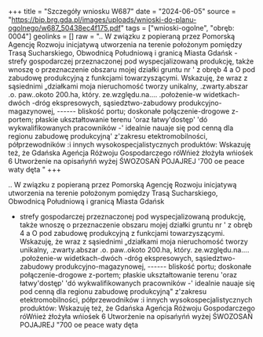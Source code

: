 +++
title = "Szczegóły wniosku W687"
date = "2024-06-05"
source = "https://bip.brg.gda.pl/images/uploads/wnioski-do-planu-ogolnego/w687_50438ec4f175.pdf"
tags = ["wnioski-ogolne", "obręb: 0004"]
geolinks = []
raw = ".. W związku z popieraną przez Pomorską Agencję Rozwoju inicjatywą utworzenia na terenie położonym pomiędzy Trasą Sucharskiego, Obwodnicą Południową i granicą Miasta Gdańsk - strefy gospodarczej przeznaczonej pod wyspecjalizowaną produkcję, także wnoszę o przeznaczenie obszaru mojej działki gruntu nr ' z obręb 4 a O pod zabudowę produkcyjną z funkcjami towarzyszącymi. Wskazuję, że wraz z sąsiednimi „działkami moja nieruchomość tworzy unikalny, .zwarty.abszar .o. paw..okoto 200.ha, który. ze.względu.na.... .położenie-w widetkach-dwóch -dróg ekspresowych, sąsiedztwo-zabudowy produkcyjno-magazynowej, ------ bliskość portu; doskonałe połączenie-drogowe z-portem; płaskie ukształtowanie terenu 'oraz łatwy'dostęp' 'dó wykwalifikowanych pracowników -' idealnie nauaje się pod cenną dla regionu zabudowę produkcyjną' z'zakresu etektromobilności, półprzewodników :i innych wysokospecjalistycznych produktów: Wskazuję też, że Gdańska Ageńcja Różwoju Gospodarczego róWńież żłożyła wńiośek 6 Utworżenie na opisańyńń wyżej ŚWOZOSAŃ POJAJREJ '700 oe peace waty dęta "
+++

.. W związku z popieraną przez Pomorską Agencję Rozwoju inicjatywą utworzenia na terenie
położonym pomiędzy Trasą Sucharskiego, Obwodnicą Południową i granicą Miasta Gdańsk
- strefy gospodarczej przeznaczonej pod wyspecjalizowaną produkcję, także wnoszę o przeznaczenie
obszaru mojej działki gruntu nr ' z
obręb 4 a O pod zabudowę produkcyjną z funkcjami towarzyszącymi. Wskazuję, że wraz z sąsiednimi
„działkami moja nieruchomość tworzy unikalny, .zwarty.abszar .o. paw..okoto 200.ha, który. ze.względu.na....
.położenie-w widetkach-dwóch -dróg ekspresowych, sąsiedztwo-zabudowy produkcyjno-magazynowej, ------
bliskość portu; doskonałe połączenie-drogowe z-portem; płaskie ukształtowanie terenu 'oraz łatwy'dostęp'
'dó wykwalifikowanych pracowników -' idealnie nauaje się pod cenną dla regionu zabudowę produkcyjną"
z'zakresu etektromobilności, półprzewodników :i innych wysokospecjalistycznych produktów: Wskazuję też,
że Gdańska Ageńcja Różwoju Gospodarczego róWńież żłożyła wńiośek 6 Utworżenie na opisańyńń wyżej
ŚWOZOSAŃ POJAJREJ "700 oe peace waty dęta



